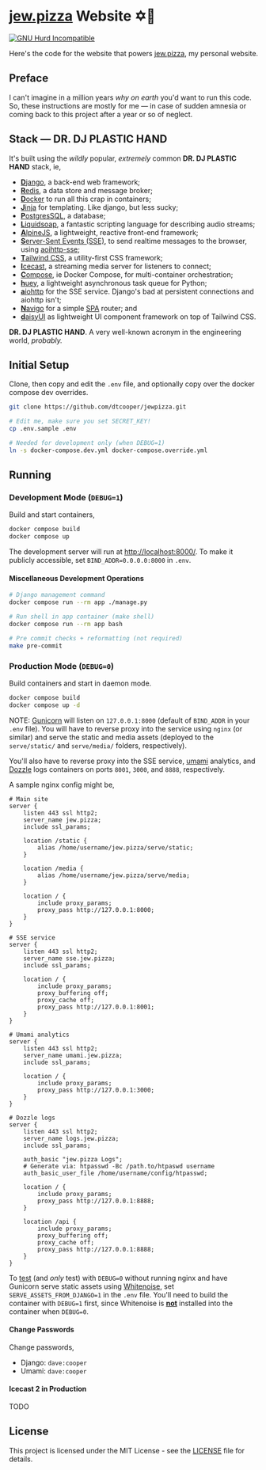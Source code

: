 # [jew.pizza](https://jew.pizza) Website ✡️🍕

[![GNU Hurd Incompatible](https://img.shields.io/badge/GNU%20Hurd-incompatible-red?logo=gnu&style=for-the-badge)](https://github.com/dtcooper/jewpizza/issues/1)

Here's the code for the website that powers [jew.pizza](https://jew.pizza), my
personal website.


## Preface

I can't imagine in a million years _why on earth_ you'd want to run this code.
So, these instructions are mostly for me &mdash; in case of sudden amnesia or
coming back to this project after a year or so of neglect.


## Stack &mdash; **DR. DJ PLASTIC HAND**

It's built using the _wildly_ popular, _extremely_ common **DR. DJ PLASTIC HAND**
stack, ie,

* [**D**jango](https://www.djangoproject.com/), a back-end web framework;
* [**R**edis](https://redis.io/), a data store and message broker;
* [**D**ocker](https://www.docker.com/) to run all this crap in containers;
* [**J**inja](https://jinja.palletsprojects.com/) for templating. Like django,
    but less sucky;
* [**P**ostgresSQL](https://www.postgresql.org/), a database;
* [**L**iquidsoap](https://www.liquidsoap.info/), a fantastic scripting language
    for describing audio streams;
* [**A**lpineJS](https://alpinejs.dev/), a lightweight, reactive front-end
    framework;
* [**S**erver-Sent Events (SSE)](https://en.wikipedia.org/wiki/Server-sent_events),
    to send realtime messages to the browser, using
    [aoihttp-sse](https://github.com/aio-libs/aiohttp-sse);
* [**T**ailwind CSS](https://tailwindcss.com/), a utility-first CSS framework;
* [**I**cecast](https://icecast.org/), a streaming media server for listeners to
    connect;
* [**C**ompose](https://docs.docker.com/compose/), ie Docker Compose, for
    multi-container orchestration;
* [**h**uey](https://huey.readthedocs.io/), a lightweight asynchronous task
    queue for Python;
* [**a**iohttp](https://docs.aiohttp.org/) for the SSE service. Django's bad at
    persistent connections and aiohttp isn't;
* [**N**avigo](https://github.com/krasimir/navigo) for a simple
    [SPA](https://en.wikipedia.org/wiki/Single-page_application) router; and
* [**d**aisyUI](https://daisyui.com/) as lightweight UI component framework on
    top of Tailwind CSS.

**DR. DJ PLASTIC HAND**. A very well-known acronym in the engineering world, _probably._


## Initial Setup
Clone, then copy and edit the `.env` file, and optionally copy over the docker
compose dev overrides.

```bash
git clone https://github.com/dtcooper/jewpizza.git

# Edit me, make sure you set SECRET_KEY!
cp .env.sample .env

# Needed for development only (when DEBUG=1)
ln -s docker-compose.dev.yml docker-compose.override.yml
```


## Running

### Development Mode (`DEBUG=1`)

Build and start containers,

```bash
docker compose build
docker compose up
```

The development server will run at <http://localhost:8000/>. To make it publicly
accessible, set `BIND_ADDR=0.0.0.0:8000` in `.env`.


#### Miscellaneous Development Operations

```bash
# Django management command
docker compose run --rm app ./manage.py

# Run shell in app container (make shell)
docker compose run --rm app bash

# Pre commit checks + reformatting (not required)
make pre-commit
```


### Production Mode (`DEBUG=0`)

Build containers and start in daemon mode.

```bash
docker compose build
docker compose up -d
```

NOTE: [Gunicorn](https://gunicorn.org/) will listen on `127.0.0.1:8000`
(default of `BIND_ADDR` in your `.env` file). You will have to reverse proxy
into the service using `nginx` (or similar) and serve the static and media assets
(deployed to the `serve/static/` and `serve/media/` folders, respectively).

You'll also have to reverse proxy into the SSE service, [umami](https://umami.is/)
analytics, and [Dozzle](https://dozzle.dev/) logs containers on ports `8001`,
`3000`, and `8888`, respectively.

A sample nginx config might be,

```nginx
# Main site
server {
    listen 443 ssl http2;
    server_name jew.pizza;
    include ssl_params;

    location /static {
        alias /home/username/jew.pizza/serve/static;
    }

    location /media {
        alias /home/username/jew.pizza/serve/media;
    }

    location / {
        include proxy_params;
        proxy_pass http://127.0.0.1:8000;
    }
}

# SSE service
server {
    listen 443 ssl http2;
    server_name sse.jew.pizza;
    include ssl_params;

    location / {
        include proxy_params;
        proxy_buffering off;
        proxy_cache off;
        proxy_pass http://127.0.0.1:8001;
    }
}

# Umami analytics
server {
    listen 443 ssl http2;
    server_name umami.jew.pizza;
    include ssl_params;

    location / {
        include proxy_params;
        proxy_pass http://127.0.0.1:3000;
    }
}

# Dozzle logs
server {
    listen 443 ssl http2;
    server_name logs.jew.pizza;
    include ssl_params;

    auth_basic "jew.pizza Logs";
    # Generate via: htpasswd -Bc /path.to/htpaswd username
    auth_basic_user_file /home/username/config/htpasswd;

    location / {
        include proxy_params;
        proxy_pass http://127.0.0.1:8888;
    }

    location /api {
        include proxy_params;
        proxy_buffering off;
        proxy_cache off;
        proxy_pass http://127.0.0.1:8888;
    }
}
```

To <ins>test</ins> (and _only_ test) with `DEBUG=0` without running nginx and
have Gunicorn serve static assets using [Whitenoise](http://whitenoise.evans.io/en/stable/),
set `SERVE_ASSETS_FROM_DJANGO=1` in the `.env` file. You'll need to build the
container with `DEBUG=1` first, since Whitenoise is <ins>**not**</ins> installed
into the container when `DEBUG=0`.


#### Change Passwords

Change passwords,

* Django: `dave:cooper`
* Umami: `dave:cooper`


#### Icecast 2 in Production

TODO


## License

This project is licensed under the MIT License - see the [LICENSE](LICENSE) file
for details.
